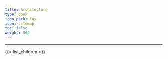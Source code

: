 ```yaml
---
title: Architecture
type: book
icon_pack: fas
icon: sitemap
toc: false
weight: 500
---
```


---

{{< list_children >}}